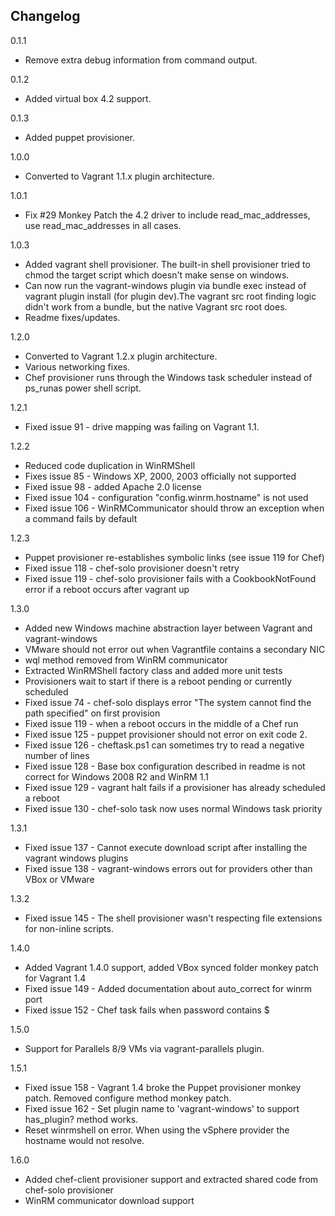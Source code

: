 ## Changelog

0.1.1
- Remove extra debug information from command output.

0.1.2
- Added virtual box 4.2 support.

0.1.3 
- Added puppet provisioner.

1.0.0 
- Converted to Vagrant 1.1.x plugin architecture.

1.0.1 
- Fix #29 Monkey Patch the 4.2 driver to include read_mac_addresses, use read_mac_addresses in all cases.

1.0.3 
- Added vagrant shell provisioner. The built-in shell provisioner tried to chmod the target script which doesn't make sense on windows.
- Can now run the vagrant-windows plugin via bundle exec instead of vagrant plugin install (for plugin dev).The vagrant src root finding logic didn't work from a bundle, but the native Vagrant src root does.
- Readme fixes/updates.

1.2.0
- Converted to Vagrant 1.2.x plugin architecture.
- Various networking fixes.
- Chef provisioner runs through the Windows task scheduler instead of ps_runas power shell script.

1.2.1
- Fixed issue 91 - drive mapping was failing on Vagrant 1.1.

1.2.2
- Reduced code duplication in WinRMShell
- Fixes issue 85 - Windows XP, 2000, 2003 officially not supported
- Fixed issue 98 - added Apache 2.0 license
- Fixed issue 104 - configuration "config.winrm.hostname" is not used
- Fixed issue 106 - WinRMCommunicator should throw an exception when a command fails by default

1.2.3
- Puppet provisioner re-establishes symbolic links (see issue 119 for Chef)
- Fixed issue 118 - chef-solo provisioner doesn't retry
- Fixed issue 119 - chef-solo provisioner fails with a CookbookNotFound error if a reboot occurs after vagrant up

1.3.0
- Added new Windows machine abstraction layer between Vagrant and vagrant-windows
- VMware should not error out when Vagrantfile contains a secondary NIC
- wql method removed from WinRM communicator
- Extracted WinRMShell factory class and added more unit tests
- Provisioners wait to start if there is a reboot pending or currently scheduled
- Fixed issue 74 - chef-solo displays error "The system cannot find the path specified" on first provision
- Fixed issue 119 - when a reboot occurs in the middle of a Chef run
- Fixed issue 125 - puppet provisioner should not error on exit code 2.
- Fixed issue 126 - cheftask.ps1 can sometimes try to read a negative number of lines
- Fixed issue 128 - Base box configuration described in readme is not correct for Windows 2008 R2 and WinRM 1.1
- Fixed issue 129 - vagrant halt fails if a provisioner has already scheduled a reboot
- Fixed issue 130 - chef-solo task now uses normal Windows task priority

1.3.1
- Fixed issue 137 - Cannot execute download script after installing the vagrant windows plugins
- Fixed issue 138 - vagrant-windows errors out for providers other than VBox or VMware

1.3.2
- Fixed issue 145 - The shell provisioner wasn't respecting file extensions for non-inline scripts.

1.4.0
- Added Vagrant 1.4.0 support, added VBox synced folder monkey patch for Vagrant 1.4
- Fixed issue 149 - Added documentation about auto_correct for winrm port
- Fixed issue 152 - Chef task fails when password contains $

1.5.0
- Support for Parallels 8/9 VMs via vagrant-parallels plugin.

1.5.1
- Fixed issue 158 - Vagrant 1.4 broke the Puppet provisioner monkey patch. Removed configure method monkey patch.
- Fixed issue 162 - Set plugin name to 'vagrant-windows' to support has_plugin? method works.
- Reset winrmshell on error. When using the vSphere provider the hostname would not resolve.

1.6.0
- Added chef-client provisioner support and extracted shared code from chef-solo provisioner
- WinRM communicator download support